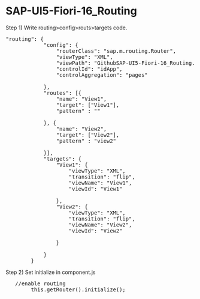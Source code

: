 # SAP-UI5-Fiori-16_Routing

Step 1) Write routing>config>routs>targets code.
<pre>"routing": {
			"config": {
				"routerClass": "sap.m.routing.Router",
				"viewType": "XML",
				"viewPath": "GithubSAP-UI5-Fiori-16_Routing.view",
				"controlId": "idApp",
				"controlAggregation": "pages"
				
			},
			"routes": [{
				"name": "View1",
				"target": ["View1"],
				"pattern" : ""
				
			}, {
				"name": "View2",
				"target": ["View2"],
				"pattern" : "view2" 
				
			}],
			"targets": {
				"View1": {
					"viewType": "XML",
					"transition": "flip",
					"viewName": "View1",
					"viewId": "View1"
				
				},
				"View2": {
					"viewType": "XML",
					"transition": "flip",
					"viewName": "View2",
					"viewId": "View2"
				
				}
				
			}
		}
</pre>

Step 2) Set initialize in component.js
<pre>	//enable routing
		this.getRouter().initialize(); 
			</pre>